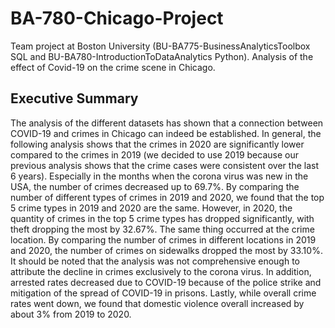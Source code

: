 # BA-780-Chicago-Project

Team project at Boston University (BU-BA775-BusinessAnalyticsToolbox SQL and BU-BA780-IntroductionToDataAnalytics Python). Analysis of the effect of Covid-19 on the crime scene in Chicago.

## Executive Summary

The analysis of the different datasets has shown that a connection between COVID-19 and crimes in Chicago can indeed be established. In general, the following analysis shows that the crimes in 2020 are significantly lower compared to the crimes in 2019 (we decided to use 2019 because our previous analysis shows that the crime cases were consistent over the last 6 years). Especially in the months when the corona virus was new in the USA, the number of crimes decreased up to 69.7%. By comparing the number of different types of crimes in 2019 and 2020, we found that the top 5 crime types in 2019 and 2020 are the same. However, in 2020, the quantity of crimes in the top 5 crime types has dropped significantly, with theft dropping the most by 32.67%. The same thing occurred at the crime location. By comparing the number of crimes in different locations in 2019 and 2020, the number of crimes on sidewalks dropped the most by 33.10%. It should be noted that the analysis was not comprehensive enough to attribute the decline in crimes exclusively to the corona virus. In addition, arrested rates decreased due to COVID-19 because of the police strike and mitigation of the spread of COVID-19 in prisons. Lastly, while overall crime rates went down, we found that domestic violence overall increased by about 3% from 2019 to 2020.
